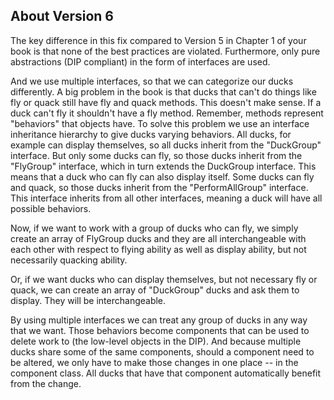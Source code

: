 About Version 6
------------------
The key difference in this fix compared to Version 5 in Chapter 1 of your book is that none of the best practices are violated. Furthermore, only pure abstractions (DIP compliant) in the form of interfaces are used.

And we use multiple interfaces, so that we can categorize our ducks differently. A big problem in the book is that ducks that can't do things like fly or quack still have fly and quack methods. This doesn't make sense. If a duck can't fly it shouldn't have a fly method. Remember, methods represent "behaviors" that objects have. To solve this problem we use an interface inheritance hierarchy to give ducks varying behaviors. All ducks, for example can display themselves, so all ducks inherit from the "DuckGroup" interface. But only some ducks can fly, so those ducks inherit from the "FlyGroup" interface, which in turn extends the DuckGroup interface. This means that a duck who can fly can also display itself. Some ducks can fly and quack, so those ducks inherit from the "PerformAllGroup" interface. This interface inherits from all other interfaces, meaning a duck will have all possible behaviors.

Now, if we want to work with a group of ducks who can fly, we simply create an array of FlyGroup ducks and they are all interchangeable with each other with respect to flying ability as well as display ability, but not necessarily quacking ability.

Or, if we want ducks who can display themselves, but not necessary fly or quack, we can create an array of "DuckGroup" ducks and ask them to display. They will be interchangeable.

By using multiple interfaces we can treat any group of ducks in any way that we want. Those behaviors become components that can be used to delete work to (the low-level objects in the DIP). And because multiple ducks share some of the same components, should a component need to be altered, we only have to make those changes in one place -- in the component class. All ducks that have that component automatically benefit from the change.
